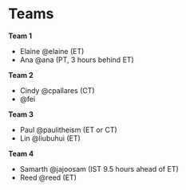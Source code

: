 # Teams

**Team 1**
- Elaine @elaine (ET)
- Ana @ana (PT, 3 hours behind ET)

**Team 2**
- Cindy @cpallares (CT)
- @fei

**Team 3**
- Paul @paulitheism (ET or CT)
- Lin @liubuhui (ET)

**Team 4**
- Samarth @jajoosam (IST 9.5 hours ahead of ET)
- Reed @reed (ET)
